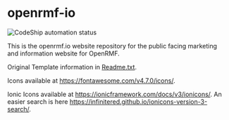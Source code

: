 # openrmf-io

<p><img src="https://app.codeship.com/projects/d3fbf140-c9bb-0137-2863-46e2886f579e/status?branch=master" 
    alt="CodeShip automation status" /></p>

This is the openrmf.io website repository for the public facing marketing and information website for OpenRMF.

Original Template information in [Readme.txt](./Readme.txt).

Icons available at https://fontawesome.com/v4.7.0/icons/.

Ionic Icons available at https://ionicframework.com/docs/v3/ionicons/. An easier search is here https://infinitered.github.io/ionicons-version-3-search/. 